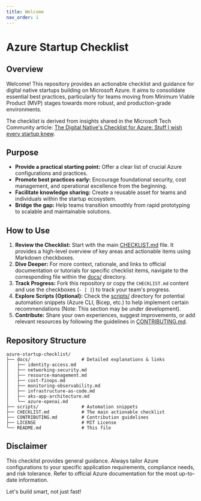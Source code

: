 ```yaml
---
title: Welcome
nav_order: 1
---
```


# Azure Startup Checklist 

## Overview

Welcome! This repository provides an actionable checklist and guidance for digital native startups building on Microsoft Azure. It aims to consolidate essential best practices, particularly for teams moving from Minimum Viable Product (MVP) stages towards more robust, and production-grade environments.

The checklist is derived from insights shared in the Microsoft Tech Community article: [The Digital Native's Checklist for Azure: Stuff I wish every startup knew](https://techcommunity.microsoft.com/blog/startupsatmicrosoftblog/the-digital-natives-checklist-for-azure-stuff-i-wish-every-startup-knew/4406669).

## Purpose

*   **Provide a practical starting point:** Offer a clear list of crucial Azure configurations and practices.
*   **Promote best practices early:** Encourage foundational security, cost management, and operational excellence from the beginning.
*   **Facilitate knowledge sharing:** Create a reusable asset for teams and individuals within the startup ecosystem.
*   **Bridge the gap:** Help teams transition smoothly from rapid prototyping to scalable and maintainable solutions.

## How to Use

1.  **Review the Checklist:** Start with the main [CHECKLIST.md](./CHECKLIST.md) file. It provides a high-level overview of key areas and actionable items using Markdown checkboxes.
2.  **Dive Deeper:** For more context, rationale, and links to official documentation or tutorials for specific checklist items, navigate to the corresponding file within the [docs/](./docs/) directory.
3.  **Track Progress:** Fork this repository or copy the `CHECKLIST.md` content and use the checkboxes (`- [ ]`) to track your team's progress.
4.  **Explore Scripts (Optional):** Check the [scripts/](./scripts/) directory for potential automation snippets (Azure CLI, Bicep, etc.) to help implement certain recommendations (Note: This section may be under development).
5.  **Contribute:** Share your own experiences, suggest improvements, or add relevant resources by following the guidelines in [CONTRIBUTING.md](./CONTRIBUTING.md).

## Repository Structure

```
azure-startup-checklist/
├── docs/                   # Detailed explanations & links
│   ├── identity-access.md
│   ├── networking-security.md
│   ├── resource-management.md
│   ├── cost-finops.md
│   ├── monitoring-observability.md
│   ├── infrastructure-as-code.md
│   ├── aks-app-architecture.md
│   └── azure-openai.md
├── scripts/                # Automation snippets
├── CHECKLIST.md            # The main actionable checklist
├── CONTRIBUTING.md         # Contribution guidelines
├── LICENSE                 # MIT License
└── README.md               # This file
```

## Disclaimer

This checklist provides general guidance. Always tailor Azure configurations to your specific application requirements, compliance needs, and risk tolerance. Refer to official Azure documentation for the most up-to-date information.

Let's build smart, not just fast!
